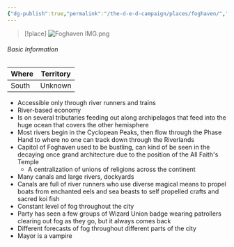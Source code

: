 ```yaml
---
{"dg-publish":true,"permalink":"/the-d-e-d-campaign/places/foghaven/","created":"","updated":""}
---
```


> [!place]
> ![Foghaven IMG.png](/img/user/z_Assets/Foghaven%20IMG.png)

###### Basic Information 

| **Where** | **Territory** |
| --------- | ------------- |
| South     | Unknown       |

- Accessible only through river runners and trains
- River-based economy 
-  Is on several tributaries feeding out along archipelagos that feed into the huge ocean that covers the other hemisphere
- Most rivers begin in the Cyclopean Peaks, then flow through the Phase Hand to where no one can track down through the Riverlands
- Capitol of Foghaven used to be bustling, can kind of be seen in the decaying once grand architecture due to the position of the All Faith's Temple  
	- A centralization of unions of religions across the continent
- Many canals and large rivers, dockyards 
- Canals are full of river runners who use diverse magical means to propel boats from enchanted eels and sea beasts to self propelled crafts and sacred koi fish 
- Constant level of fog throughout the city 
- Party has seen a few groups of Wizard Union badge wearing patrollers clearing out fog as they go, but it always comes back
- Different forecasts of fog throughout different parts of the city
- Mayor is a vampire 

